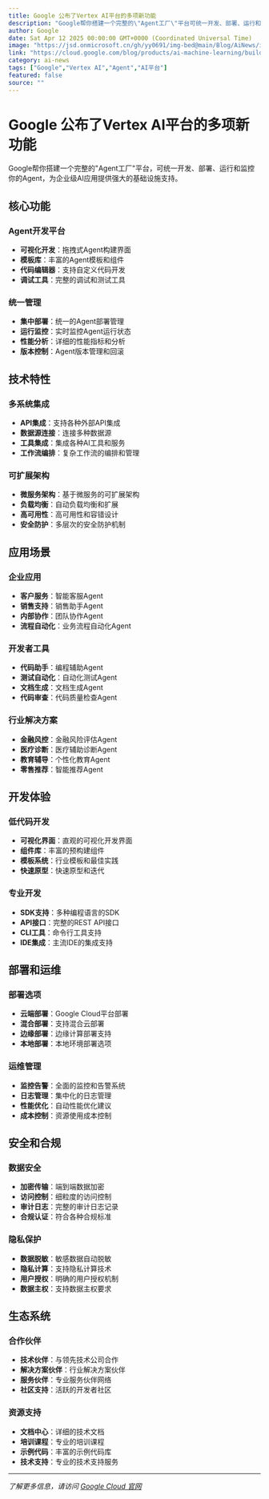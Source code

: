```yaml
---
title: Google 公布了Vertex AI平台的多项新功能
description: "Google帮你搭建一个完整的\"Agent工厂\"平台可统一开发、部署、运行和监控你的Agent"
author: Google
date: Sat Apr 12 2025 00:00:00 GMT+0000 (Coordinated Universal Time)
image: "https://jsd.onmicrosoft.cn/gh/yy0691/img-bed@main/Blog/AiNews/img_v3_02l8_f209ffcb-a4b9-4176-8148-05e87be1fdag.jpg"
link: "https://cloud.google.com/blog/products/ai-machine-learning/build-and-manage-multi-system-agents-with-vertex-ai"
category: ai-news
tags: ["Google","Vertex AI","Agent","AI平台"]
featured: false
source: ""
---
```




# Google 公布了Vertex AI平台的多项新功能

Google帮你搭建一个完整的"Agent工厂"平台，可统一开发、部署、运行和监控你的Agent，为企业级AI应用提供强大的基础设施支持。

## 核心功能

### Agent开发平台
- **可视化开发**：拖拽式Agent构建界面
- **模板库**：丰富的Agent模板和组件
- **代码编辑器**：支持自定义代码开发
- **调试工具**：完整的调试和测试工具

### 统一管理
- **集中部署**：统一的Agent部署管理
- **运行监控**：实时监控Agent运行状态
- **性能分析**：详细的性能指标和分析
- **版本控制**：Agent版本管理和回滚

## 技术特性

### 多系统集成
- **API集成**：支持各种外部API集成
- **数据源连接**：连接多种数据源
- **工具集成**：集成各种AI工具和服务
- **工作流编排**：复杂工作流的编排和管理

### 可扩展架构
- **微服务架构**：基于微服务的可扩展架构
- **负载均衡**：自动负载均衡和扩展
- **高可用性**：高可用性和容错设计
- **安全防护**：多层次的安全防护机制

## 应用场景

### 企业应用
- **客户服务**：智能客服Agent
- **销售支持**：销售助手Agent
- **内部协作**：团队协作Agent
- **流程自动化**：业务流程自动化Agent

### 开发者工具
- **代码助手**：编程辅助Agent
- **测试自动化**：自动化测试Agent
- **文档生成**：文档生成Agent
- **代码审查**：代码质量检查Agent

### 行业解决方案
- **金融风控**：金融风险评估Agent
- **医疗诊断**：医疗辅助诊断Agent
- **教育辅导**：个性化教育Agent
- **零售推荐**：智能推荐Agent

## 开发体验

### 低代码开发
- **可视化界面**：直观的可视化开发界面
- **组件库**：丰富的预构建组件
- **模板系统**：行业模板和最佳实践
- **快速原型**：快速原型和迭代

### 专业开发
- **SDK支持**：多种编程语言的SDK
- **API接口**：完整的REST API接口
- **CLI工具**：命令行工具支持
- **IDE集成**：主流IDE的集成支持

## 部署和运维

### 部署选项
- **云端部署**：Google Cloud平台部署
- **混合部署**：支持混合云部署
- **边缘部署**：边缘计算部署支持
- **本地部署**：本地环境部署选项

### 运维管理
- **监控告警**：全面的监控和告警系统
- **日志管理**：集中化的日志管理
- **性能优化**：自动性能优化建议
- **成本控制**：资源使用成本控制

## 安全和合规

### 数据安全
- **加密传输**：端到端数据加密
- **访问控制**：细粒度的访问控制
- **审计日志**：完整的审计日志记录
- **合规认证**：符合各种合规标准

### 隐私保护
- **数据脱敏**：敏感数据自动脱敏
- **隐私计算**：支持隐私计算技术
- **用户授权**：明确的用户授权机制
- **数据主权**：支持数据主权要求

## 生态系统

### 合作伙伴
- **技术伙伴**：与领先技术公司合作
- **解决方案伙伴**：行业解决方案伙伴
- **服务伙伴**：专业服务伙伴网络
- **社区支持**：活跃的开发者社区

### 资源支持
- **文档中心**：详细的技术文档
- **培训课程**：专业的培训课程
- **示例代码**：丰富的示例代码库
- **技术支持**：专业的技术支持服务

---

*了解更多信息，请访问 [Google Cloud 官网](https://cloud.google.com/blog/products/ai-machine-learning/build-and-manage-multi-system-agents-with-vertex-ai)*